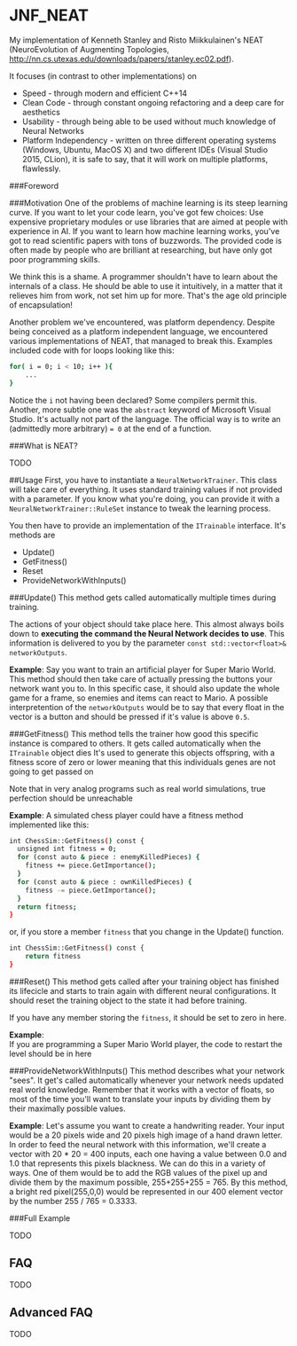 # JNF_NEAT

My implementation of Kenneth Stanley and Risto Miikkulainen's NEAT (NeuroEvolution
of Augmenting Topologies, http://nn.cs.utexas.edu/downloads/papers/stanley.ec02.pdf).

It focuses (in contrast to other implementations) on

- Speed - through modern and efficient C++14
- Clean Code - through constant ongoing refactoring and a deep care for aesthetics
- Usability - through being able to be used without much knowledge of Neural Networks
- Platform Independency - written on three different operating systems (Windows, Ubuntu, MacOS X) and two different IDEs (Visual Studio 2015, CLion), it is safe to say, that it will work on multiple platforms, flawlessly.

###Foreword

###Motivation
One of the problems of machine learning is its steep learning curve. If you want to let your code learn,
you've got few choices: Use expensive proprietary modules or use libraries that are aimed at people with experience in AI.
If you want to learn how machine learning works, you've got to read scientific papers with tons of buzzwords.
The provided code is often made by people who are brilliant at researching, but have only got poor programming skills.

We think this is a shame. A programmer shouldn't have to learn about the internals of a class.
He should be able to use it intuitively, in a matter that it relieves him from work, not set him up for more.
That's the age old principle of encapsulation!

Another problem we've encountered, was platform dependency. Despite being conceived as a platform independent language,
we encountered various implementations of NEAT, that managed to break this. Examples included code with for loops looking like this:
```sh
for( i = 0; i < 10; i++ ){
    ...
}
```
Notice the `i` not having been declared? Some compilers permit this. Another, more subtle one was the `abstract` keyword
of Microsoft Visual Studio. It's actually not part of the language. The official way is to write an (admittedly more arbitrary) `= 0`
at the end of a function.

###What is NEAT?

TODO

##Usage
First, you have to instantiate a `NeuralNetworkTrainer`. This class will take care of everything. It uses standard training values if not provided with a parameter.
If you know what you're doing, you can provide it with a `NeuralNetworkTrainer::RuleSet` instance to tweak the learning process.

You then have to provide an implementation of the `ITrainable` interface. It's methods are
- Update()
- GetFitness()
- Reset
- ProvideNetworkWithInputs()

###Update()
This method gets called automatically multiple times during training.

The actions of your object should take place here. This almost always boils down to **executing the command the Neural Network decides to use**. This information is delivered to you by the parameter `const std::vector<float>& networkOutputs`.

**Example**: Say you want to train an artificial player for Super Mario World. This method should then take care of actually pressing the buttons your network want you to. In this specific case, it should also update the whole game for a frame, so enemies and items can react to Mario. A possible interpretention of the `networkOutputs` would be to say that every float in the vector is a button and should be pressed if it's value is above `0.5`.

###GetFitness()
This method tells the trainer how good this specific instance is compared to others.
It gets called automatically when the `ITrainable` object dies
It's used to generate this objects offspring, with a fitness score of zero or lower meaning that this individuals genes are not going to get passed on

Note that in very analog programs such as real world simulations, true perfection should be unreachable

**Example**: A simulated chess player could have a fitness method implemented like this:
```sh
int ChessSim::GetFitness() const {
  unsigned int fitness = 0;
  for (const auto & piece : enemyKilledPieces) {
    fitness += piece.GetImportance();
  }
  for (const auto & piece : ownKilledPieces) {
    fitness -= piece.GetImportance();
  }
  return fitness;
}
```  
or, if you store a member `fitness` that you change in the Update() function.  
```sh
int ChessSim::GetFitness() const {
    return fitness
}
```
###Reset()
This method gets called after your training object has finished its lifecicle and starts to train again with different neural configurations. It should reset the training object to the state it had before training.  

If you have any member storing the `fitness`, it should be set to zero in here.

**Example**:  
 If you are programming a Super Mario World player, the code to restart the level should be in here

###ProvideNetworkWithInputs()
This method describes what your network "sees". It get's called automatically whenever your network needs updated real world knowledge.
Remember that it works with a vector of floats, so most of the time you'll want to translate your
inputs by dividing them by their maximally possible values.

**Example**: Let's assume you want to create a handwriting reader.
Your input would be a 20 pixels wide and 20 pixels high image of a hand drawn letter.
In order to feed the neural network with this information,
we'll create a vector with 20 * 20 = 400 inputs, each one having a value between 0.0 and 1.0 that represents this pixels blackness.
We can do this in a variety of ways. One of them would be to add the RGB values of the pixel up and divide them by
the maximum possible, 255+255+255 = 765. By this method, a bright red pixel(255,0,0) would be represented in our 400 element vector by
the number 255 / 765 = 0.3333.

###Full Example
 
 TODO
 
## FAQ

TODO

## Advanced FAQ

TODO
